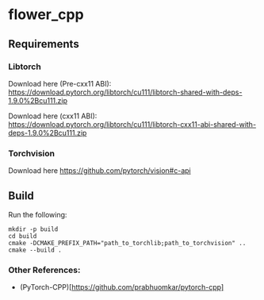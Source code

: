 # flower_cpp

## Requirements
### Libtorch

 Download here (Pre-cxx11 ABI):
https://download.pytorch.org/libtorch/cu111/libtorch-shared-with-deps-1.9.0%2Bcu111.zip

Download here (cxx11 ABI):
https://download.pytorch.org/libtorch/cu111/libtorch-cxx11-abi-shared-with-deps-1.9.0%2Bcu111.zip

### Torchvision
Download here
https://github.com/pytorch/vision#c-api
## Build
Run the following:
```
mkdir -p build
cd build
cmake -DCMAKE_PREFIX_PATH="path_to_torchlib;path_to_torchvision" ..
cmake --build . 

```

### Other References:
- (PyTorch-CPP)[https://github.com/prabhuomkar/pytorch-cpp]